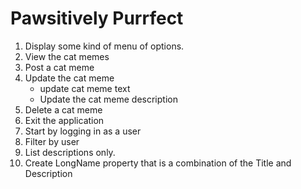 # Pawsitively Purrfect
1. Display some kind of menu of options.
1. View the cat memes
1. Post a cat meme
1. Update the cat meme
    - update cat meme text
    - Update the cat meme description
1. Delete a cat meme
1. Exit the application
1. Start by logging in as a user
1. Filter by user
1. List descriptions only.
1. Create LongName property that is a combination of the Title and Description